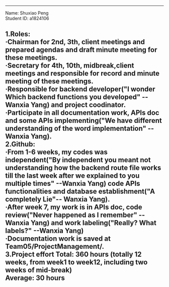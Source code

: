
--------------------
Name: Shuxiao Peng  
Student ID: a1824106  

1.Roles:  
·Chairman for 2nd, 3th, client meetings and prepared agendas and draft minute meeting for these meetings.  
·Secretary for 4th, 10th, midbreak,client meetings and responsible for record and minute meeting of these meetings.  
·Responsible for backend developer("I wonder Which backend functions you developed" --Wanxia Yang) and project coodinator.  
·Participate in all documentation work, APIs doc and some APIs implementing("We have different understanding of the word implementation" --Wanxia Yang).  
2.Github:	
·From 1-6 weeks, my codes was independent("By independent you meant not understanding how the backend route file works till the last week after we explained to you multiple times" --Wanxia Yang) code APIs functionalities and database establishment("A completely Lie"-- Wanxia Yang).  
·After week 7, my work is in APIs doc, code review("Never happened as I remember" --Wanxia Yang) and work labeling("Really? What labels?" --Wanxia Yang)  
·Documentation work is saved at Team05/ProjectManagement/.  
3.Project effort Total: 360 hours (totally 12 weeks, from week1 to week12, including two weeks of mid-break)  
Average: 30 hours  
--------------------  
